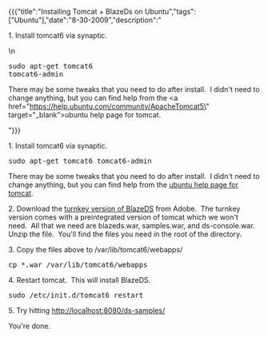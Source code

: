 {{{"title":"Installing Tomcat + BlazeDs on Ubuntu","tags":["Ubuntu"],"date":"8-30-2009","description":"<p>1. Install tomcat6 via synaptic.</p>\n<pre>sudo apt-get tomcat6 tomcat6-admin<br /></pre><p>There may be some tweaks that you need to do after install.&#160; I didn't need to change anything, but you can find help from the <a href=\"https://help.ubuntu.com/community/ApacheTomcat5\" target=\"_blank\">ubuntu help page for tomcat</a>.</p>"}}}

<p>1. Install tomcat6 via synaptic.</p>
<pre>sudo apt-get tomcat6 tomcat6-admin<br /></pre><p>There may be some tweaks that you need to do after install.&#160; I didn't need to change anything, but you can find help from the <a href="https://help.ubuntu.com/community/ApacheTomcat5" target="_blank">ubuntu help page for tomcat</a>.</p>
<p>2. Download the <a href="http://opensource.adobe.com/wiki/display/blazeds/Release+Builds" target="_blank">turnkey version of BlazeDS</a> from Adobe.&#160; The turnkey version comes with a preintegrated version of tomcat which we won't need.&#160; All that we need are blazeds.war, samples.war, and ds-console.war.&#160; Unzip the file.&#160; You'll find the files you need in the root of the directory.</p>
<p>3. Copy the files above to /var/lib/tomcat6/webapps/</p>
<pre>cp *.war /var/lib/tomcat6/webapps<br /></pre><p>4. Restart tomcat.&#160; This will install BlazeDS.</p>
<pre>sudo /etc/init.d/tomcat6 restart<br /></pre><p>5. Try hitting <a href="http://localhost:8080/ds-samples/" target="_blank">http://localhost:8080/ds-samples/</a></p>
<p>You're done.</p>
